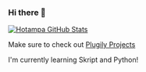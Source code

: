 ### Hi there 👋

[![Hotampa GitHub Stats](https://github-readme-stats.vercel.app/api?username=Hotampa&count_private=true&show_icons=true&theme=vue)](https://github.com/anuraghazra/github-readme-stats)

Make sure to check out [Plugily Projects](https://discord.plugily.xyz/)

I'm currently learning Skript and Python!
